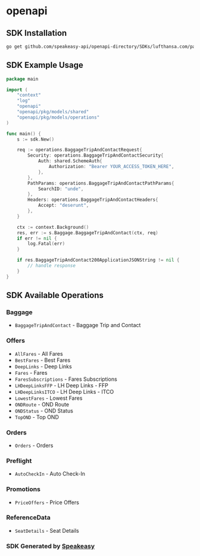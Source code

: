 # openapi

<!-- Start SDK Installation -->
## SDK Installation

```bash
go get github.com/speakeasy-api/openapi-directory/SDKs/lufthansa.com/partner/1.0/go
```
<!-- End SDK Installation -->

## SDK Example Usage
<!-- Start SDK Example Usage -->
```go
package main

import (
    "context"
    "log"
    "openapi"
    "openapi/pkg/models/shared"
    "openapi/pkg/models/operations"
)

func main() {
    s := sdk.New()

    req := operations.BaggageTripAndContactRequest{
        Security: operations.BaggageTripAndContactSecurity{
            Auth: shared.SchemeAuth{
                Authorization: "Bearer YOUR_ACCESS_TOKEN_HERE",
            },
        },
        PathParams: operations.BaggageTripAndContactPathParams{
            SearchID: "unde",
        },
        Headers: operations.BaggageTripAndContactHeaders{
            Accept: "deserunt",
        },
    }

    ctx := context.Background()
    res, err := s.Baggage.BaggageTripAndContact(ctx, req)
    if err != nil {
        log.Fatal(err)
    }

    if res.BaggageTripAndContact200ApplicationJSONString != nil {
        // handle response
    }
}
```
<!-- End SDK Example Usage -->

<!-- Start SDK Available Operations -->
## SDK Available Operations


### Baggage

* `BaggageTripAndContact` - Baggage Trip and Contact

### Offers

* `AllFares` - All Fares
* `BestFares` - Best Fares
* `DeepLinks` - Deep Links
* `Fares` - Fares
* `FaresSubscriptions` - Fares Subscriptions
* `LHDeepLinksFFP` - LH Deep Links - FFP
* `LHDeepLinksITCO` - LH Deep Links - ITCO
* `LowestFares` - Lowest Fares
* `ONDRoute` - OND Route
* `ONDStatus` - OND Status
* `TopOND` - Top OND

### Orders

* `Orders` - Orders

### Preflight

* `AutoCheckIn` - Auto Check-In

### Promotions

* `PriceOffers` - Price Offers

### ReferenceData

* `SeatDetails` - Seat Details
<!-- End SDK Available Operations -->

### SDK Generated by [Speakeasy](https://docs.speakeasyapi.dev/docs/using-speakeasy/client-sdks)
